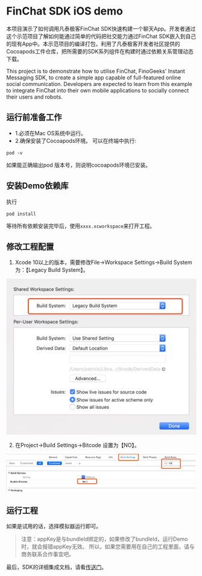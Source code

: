 # FinChat SDK iOS demo
本项目演示了如何调用凡泰极客FinChat SDK快速构建一个聊天App。开发者通过这个示范项目了解如何能通过简单的代码把社交能力通过FinChat SDK嵌入到自己的现有App中。本示范项目的编译打包，利用了凡泰极客开发者社区提供的Cocoapods工件仓库，把所需要的SDK系列组件在构建时通过依赖关系管理动态下载。

This project is to demonstrate how to utilise FinChat, FinoGeeks' Instant Messaging SDK, to create a simple app capable of full-featured online social communication. Developers are expected to learn from this example to integrate FinChat into their own mobile applications to socially connect their users and robots. 

## 运行前准备工作

* 1.必须在Mac OS系统中运行。
* 2.确保安装了Cocoapods环境。
 可以在终端中执行:

 ```
 pod -v
 ```
如果能正确输出pod 版本号，则说明cocoapods环境已安装。

## 安装Demo依赖库

执行

```
pod install
```

等待所有依赖安装完毕后，使用`xxxx.xcworkspace`来打开工程。

## 修改工程配置

1. Xcode 10以上的版本，需要修改File->Workspace Settings->Build System为：【Legacy Build System】。

<img src="docs/dev/ios/legacy_build_system.jpg" alt="legacy build system" width="650px">

2. 在Project->Build Settings->Bitcode 设置为【NO】。

<img src="docs/dev/ios/bitcode.jpg" alt="bitcode" width="650px">


## 运行工程
如果是试用的话，选择模拟器运行即可。


> 注意：appKey是与bundleId绑定的，如果修改了bundleId，运行Demo时，就会报错appKey无效。
> 所以，如果您需要用在自己的工程里面，请与商务联系合作事宜吧。


最后，SDK的详细集成文档，请看[传送门](https://docs.finogeeks.club/docs/mobile/#/)。

